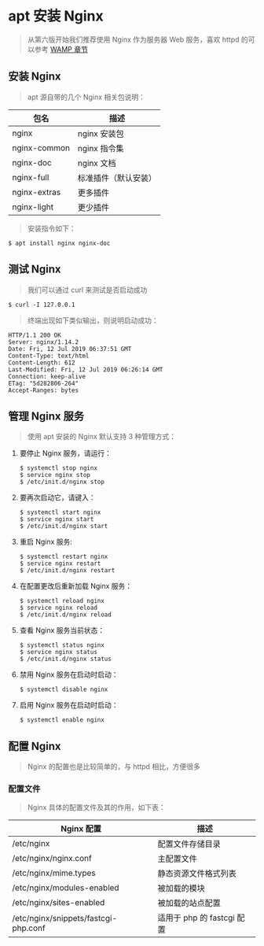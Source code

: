 # apt 安装 Nginx

> 从第六版开始我们推荐使用 Nginx 作为服务器 Web 服务，喜欢 httpd 的可以参考 [WAMP 章节](./../../WAMP/README.md)

## 安装 Nginx

> apt 源自带的几个 Nginx 相关包说明：

| 包名         | 描述                 |
| ------------ | -------------------- |
| nginx        | nginx 安装包         |
| nginx-common | nginx 指令集         |
| nginx-doc    | nginx 文档           |
| nginx-full   | 标准插件（默认安装） |
| nginx-extras | 更多插件             |
| nginx-light  | 更少插件             |

> 安装指令如下：

```shell
$ apt install nginx nginx-doc
```

## 测试 Nginx

> 我们可以通过 curl 来测试是否启动成功

```shell
$ curl -I 127.0.0.1
```

> 终端出现如下类似输出，则说明启动成功：

```text
HTTP/1.1 200 OK
Server: nginx/1.14.2
Date: Fri, 12 Jul 2019 06:37:51 GMT
Content-Type: text/html
Content-Length: 612
Last-Modified: Fri, 12 Jul 2019 06:26:14 GMT
Connection: keep-alive
ETag: "5d282806-264"
Accept-Ranges: bytes
```

## 管理 Nginx 服务

> 使用 apt 安装的 Nginx 默认支持 3 种管理方式：

1. 要停止 Nginx 服务，请运行：

   ```shell
   $ systemctl stop nginx
   $ service nginx stop
   $ /etc/init.d/nginx stop
   ```

2. 要再次启动它，请键入：

   ```shell
   $ systemctl start nginx
   $ service nginx start
   $ /etc/init.d/nginx start
   ```

3. 重启 Nginx 服务:

   ```shell
   $ systemctl restart nginx
   $ service nginx restart
   $ /etc/init.d/nginx restart
   ```

4. 在配置更改后重新加载 Nginx 服务：

   ```shell
   $ systemctl reload nginx
   $ service nginx reload
   $ /etc/init.d/nginx reload
   ```

5. 查看 Nginx 服务当前状态：

   ```shell
   $ systemctl status nginx
   $ service nginx status
   $ /etc/init.d/nginx status
   ```

6. 禁用 Nginx 服务在启动时启动：

   ```shell
   $ systemctl disable nginx
   ```

7. 启用 Nginx 服务在启动时启动：

   ```shell
   $ systemctl enable nginx
   ```

## 配置 Nginx

> Nginx 的配置也是比较简单的，与 httpd 相比，方便很多

### 配置文件

> Nginx 具体的配置文件及其的作用，如下表：

| Nginx 配置                           | 描述                       |
| ------------------------------------ | -------------------------- |
| /etc/nginx                           | 配置文件存储目录           |
| /etc/nginx/nginx.conf                | 主配置文件                 |
| /etc/nginx/mime.types                | 静态资源文件格式列表       |
| /etc/nginx/modules-enabled           | 被加载的模块               |
| /etc/nginx/sites-enabled             | 被加载的站点配置           |
| /etc/nginx/snippets/fastcgi-php.conf | 适用于 php 的 fastcgi 配置 |
